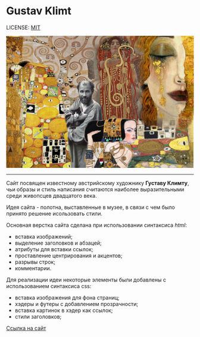 # Gustav Klimt

LICENSE: [MIT](./licence.md)

![Gustav Klimt](./site/images/218044991.jpg) 

---
Сайт посвящен известному австрийскому художнику **Густаву Климту**, чьи образы  и стиль написания считаются наиболее выразительными среди живопсцев двадцатого века. 

Идея сайта - полотна, выставленные в музее, в связи с чем было принято решение исользовать стили. 

Основная верстка сайта сделана при использовании синтаксиса *html*:
* вставка изображений; 
* выделение заголовков и абзацей;
* атрибуты для вставки ссылок;
* проставление центрирования и акцентов;
* разрывы строк;
* комментарии.

Для реализации идеи некоторые элементы были добавлены с использованием синтаксиса css:
* вставка изображения для фона страниц;
* хэдеры и футеры с добавлением прозрачности;
* вставка картинок в хэдер как ссылок;
* стили заголовков;

[Ссылка на сайт](./site/index.html)